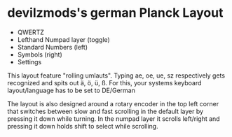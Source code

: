 # devilzmods's german Planck Layout

- QWERTZ
- Lefthand Numpad layer (toggle)
- Standard Numbers (left)
- Symbols (right)
- Settings

This layout feature "rolling umlauts". Typing ae, oe, ue, sz respectively gets recognized and spits out ä, ö, ü, ß. For this, your systems keyboard layout/language has to be set to DE/German

The layout is also designed around a rotary encoder in the top left corner that switches between slow and fast scrolling in the default layer by pressing it down while turning. In the numpad layer it scrolls left/right and pressing it down holds shift to select while scrolling.
